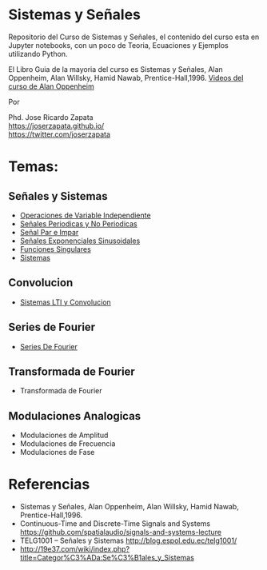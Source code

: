 # Sistemas y Señales

Repositorio del Curso de Sistemas y Señales, el contenido del curso esta en Jupyter notebooks,
con un poco de Teoria, Ecuaciones y Ejemplos utilizando Python. 

El Libro Guia de la mayoria del curso es Sistemas y Señales, Alan Oppenheim, Alan Willsky, Hamid Nawab, Prentice-Hall,1996. [Videos del curso de Alan Oppenheim](https://ocw.mit.edu/resources/res-6-007-signals-and-systems-spring-2011/video-lectures/)

Por 

Phd. Jose Ricardo Zapata <br>
https://joserzapata.github.io/<br>
https://twitter.com/joserzapata<br>

# Temas:
## Señales y Sistemas
- [Operaciones de Variable Independiente](https://nbviewer.jupyter.org/github/JoseRZapata/SyS/blob/master/Operaciones.ipynb)
- [Señales Periodicas y No Periodicas](https://nbviewer.jupyter.org/github/JoseRZapata/SyS/blob/master/Se%C3%B1al_Periodicas.ipynb)
- [Señal Par e Impar](https://nbviewer.jupyter.org/github/JoseRZapata/SyS/blob/master/Par_Impar.ipynb)
- [Señales Exponenciales Sinusoidales](https://nbviewer.jupyter.org/github/JoseRZapata/SyS/blob/master/Se%C3%B1ales_Exponenciales_Sinusoidales.ipynb)
- [Funciones Singulares](https://nbviewer.jupyter.org/github/JoseRZapata/SyS/blob/master/Funciones_Singulares.ipynb)
- [Sistemas](https://nbviewer.jupyter.org/github/JoseRZapata/SyS/blob/master/Sistemas.ipynb)

## Convolucion
- [Sistemas LTI y Convolucion](https://nbviewer.jupyter.org/github/JoseRZapata/SyS/blob/master/Sistemas_LTI_Convolucion.ipynb)

## Series de Fourier
- [Series De Fourier](https://nbviewer.jupyter.org/github/JoseRZapata/SyS/blob/master/Series_Fourier.ipynb)

## Transformada de Fourier
- Transformada de Fourier

## Modulaciones Analogicas
- Modulaciones de Amplitud
- Modulaciones de Frecuencia
- Modulaciones de Fase
  

# Referencias
- Sistemas y Señales, Alan Oppenheim, Alan Willsky, Hamid Nawab, Prentice-Hall,1996.
- Continuous-Time and Discrete-Time Signals and Systems https://github.com/spatialaudio/signals-and-systems-lecture
- TELG1001 – Señales y Sistemas http://blog.espol.edu.ec/telg1001/
- http://19e37.com/wiki/index.php?title=Categor%C3%ADa:Se%C3%B1ales_y_Sistemas

